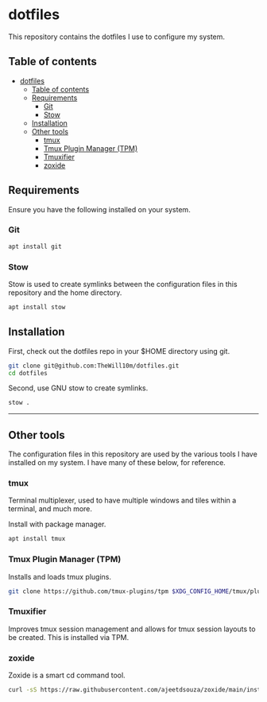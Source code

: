 # dotfiles

This repository contains the dotfiles I use to configure my system.

## Table of contents

- [dotfiles](#dotfiles)
  - [Table of contents](#table-of-contents)
  - [Requirements](#requirements)
    - [Git](#git)
    - [Stow](#stow)
  - [Installation](#installation)
  - [Other tools](#other-tools)
    - [tmux](#tmux)
    - [Tmux Plugin Manager (TPM)](#tmux-plugin-manager-tpm)
    - [Tmuxifier](#tmuxifier)
    - [zoxide](#zoxide)

## Requirements

Ensure you have the following installed on your system.

### Git

```bash
apt install git
```

### Stow

Stow is used to create symlinks between the configuration files in this repository and the home directory.

```bash
apt install stow
```

## Installation

First, check out the dotfiles repo in your $HOME directory using git.

```bash
git clone git@github.com:TheWill10m/dotfiles.git
cd dotfiles
```

Second, use GNU stow to create symlinks.

```bash
stow .
```

---

## Other tools

The configuration files in this repository are used by the various tools I have installed on my system. I have many of these below, for reference.

### tmux

Terminal multiplexer, used to have multiple windows and tiles within a terminal, and much more.

Install with package manager.

```bash
apt install tmux
```

### Tmux Plugin Manager (TPM)

Installs and loads tmux plugins.

```bash
git clone https://github.com/tmux-plugins/tpm $XDG_CONFIG_HOME/tmux/plugins/tpm
```

### Tmuxifier

Improves tmux session management and allows for tmux session layouts to be created. This is installed via TPM.

### zoxide

Zoxide is a smart cd command tool.

```bash
curl -sS https://raw.githubusercontent.com/ajeetdsouza/zoxide/main/install.sh | bash
```
